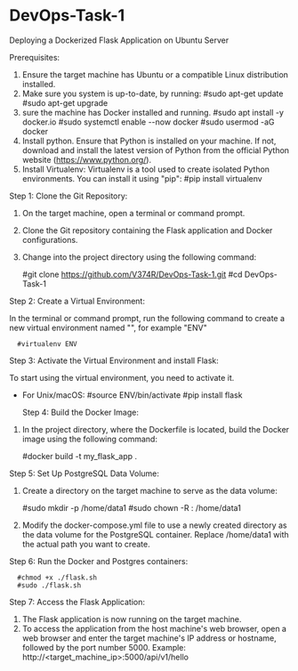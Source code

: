 # DevOps-Task-1
Deploying a Dockerized Flask Application on Ubuntu Server

Prerequisites:

1. Ensure the target machine has Ubuntu or a compatible Linux distribution installed.
2. Make sure you system is up-to-date, by running:
  #sudo apt-get update
  #sudo apt-get upgrade  
3. sure the machine has Docker installed and running.
  #sudo apt install -y docker.io
  #sudo systemctl enable --now docker
  #sudo usermod -aG docker <your username>
4. Install python.
   Ensure that Python is installed on your machine. If not, download and install the latest version of Python from the official Python website (https://www.python.org/).
5. Install Virtualenv:
   Virtualenv is a tool used to create isolated Python environments. You can install it using "pip":
   #pip install virtualenv


  Step 1: Clone the Git Repository:

1. On the target machine, open a terminal or command prompt.
2. Clone the Git repository containing the Flask application and Docker configurations.
3. Change into the project directory using the following command:

      #git clone https://github.com/V374R/DevOps-Task-1.git
      #cd DevOps-Task-1


  Step 2: Create a Virtual Environment:

In the terminal or command prompt, run the following command to create a new virtual environment named "<anyting you want>", for example "ENV"

      #virtualenv ENV


  Step 3: Activate the Virtual Environment and install Flask:

To start using the virtual environment, you need to activate it. 

- For Unix/macOS:
      #source ENV/bin/activate
      #pip install flask


  Step 4: Build the Docker Image:

1. In the project directory, where the Dockerfile is located, build the Docker image using the following command:
   
      #docker build -t my_flask_app .


  Step 5: Set Up PostgreSQL Data Volume:

1. Create a directory on the target machine to serve as the data volume:

      #sudo mkdir -p /home/data1
      #sudo chown -R <your username>:<your username> /home/data1

2. Modify the docker-compose.yml file to use a newly created directory as the data volume for the PostgreSQL container. Replace /home/data1 with the actual path you want to create.


  Step 6: Run the Docker and Postgres containers:

      #chmod +x ./flask.sh
      #sudo ./flask.sh


  Step 7: Access the Flask Application:

1. The Flask application is now running on the target machine.
2. To access the application from the host machine's web browser, open a web browser and enter the target machine's IP address or hostname, followed by the port number 5000.
   Example: http://<target_machine_ip>:5000/api/v1/hello
  


    
  



